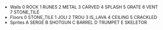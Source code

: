 * Walls
	0 ROCK
	1 RUNES
	2 METAL
	3 CARVED
	4 SPLASH
	5 GRATE
	6 VENT
	7 STONE_TILE
* Floors
	0 STONE_TILE
	1 JOLI
	2 TROU
	3 IS_LAVA
	4 CEILING
	5 CRACKLED
* Sprites
	A SERGE
	B SHOTGUN
	C BARREL
	D TRUMPET
	E SKELETOR
	
